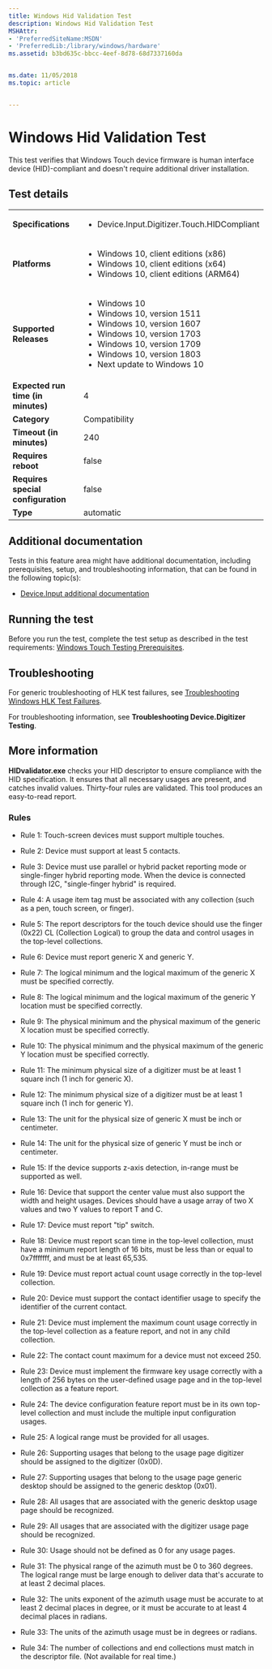 ```yaml
---
title: Windows Hid Validation Test
description: Windows Hid Validation Test
MSHAttr:
- 'PreferredSiteName:MSDN'
- 'PreferredLib:/library/windows/hardware'
ms.assetid: b3bd635c-bbcc-4eef-8d78-68d7337160da


ms.date: 11/05/2018
ms.topic: article


---
```


# <span id="p_hlk_test.f976f0ec-d3a3-42bb-b433-96b87097d806"></span>Windows Hid Validation Test


This test verifies that Windows Touch device firmware is human interface device (HID)-compliant and doesn't require additional driver installation.

## Test details

|||
|---|---|
| **Specifications**  | <ul><li>Device.Input.Digitizer.Touch.HIDCompliant</li></ul> |  
| **Platforms**   | <ul><li>Windows 10, client editions (x86)</li><li>Windows 10, client editions (x64)</li><li>Windows 10, client editions (ARM64)</li></ul> |
| **Supported Releases** | <ul><li>Windows 10</li><li>Windows 10, version 1511</li><li>Windows 10, version 1607</li><li>Windows 10, version 1703</li><li>Windows 10, version 1709</li><li>Windows 10, version 1803</li><li>Next update to Windows 10</li></ul> |
|**Expected run time (in minutes)**| 4 |
|**Category**| Compatibility |
|**Timeout (in minutes)**| 240 |
|**Requires reboot**| false |
|**Requires special configuration**| false |
|**Type**| automatic |



## <span id="Additional_documentation"></span><span id="additional_documentation"></span><span id="ADDITIONAL_DOCUMENTATION"></span>Additional documentation


Tests in this feature area might have additional documentation, including prerequisites, setup, and troubleshooting information, that can be found in the following topic(s):

-   [Device.Input additional documentation](device-input-additional-documentation.md)

## <span id="Running_the_test"></span><span id="running_the_test"></span><span id="RUNNING_THE_TEST"></span>Running the test


Before you run the test, complete the test setup as described in the test requirements: [Windows Touch Testing Prerequisites](windows-touch-testing-prerequisites.md).

## <span id="Troubleshooting"></span><span id="troubleshooting"></span><span id="TROUBLESHOOTING"></span>Troubleshooting


For generic troubleshooting of HLK test failures, see [Troubleshooting Windows HLK Test Failures](../user/troubleshooting-windows-hlk-test-failures.md).

For troubleshooting information, see **Troubleshooting Device.Digitizer Testing**.

## <span id="More_information"></span><span id="more_information"></span><span id="MORE_INFORMATION"></span>More information


**HIDvalidator.exe** checks your HID descriptor to ensure compliance with the HID specification. It ensures that all necessary usages are present, and catches invalid values. Thirty-four rules are validated. This tool produces an easy-to-read report.

### <span id="Rules"></span><span id="rules"></span><span id="RULES"></span>Rules

-   Rule 1: Touch-screen devices must support multiple touches.

-   Rule 2: Device must support at least 5 contacts.

-   Rule 3: Device must use parallel or hybrid packet reporting mode or single-finger hybrid reporting mode. When the device is connected through I2C, "single-finger hybrid" is required.

-   Rule 4: A usage item tag must be associated with any collection (such as a pen, touch screen, or finger).

-   Rule 5: The report descriptors for the touch device should use the finger (0x22) CL (Collection Logical) to group the data and control usages in the top-level collections.

-   Rule 6: Device must report generic X and generic Y.

-   Rule 7: The logical minimum and the logical maximum of the generic X must be specified correctly.

-   Rule 8: The logical minimum and the logical maximum of the generic Y location must be specified correctly.

-   Rule 9: The physical minimum and the physical maximum of the generic X location must be specified correctly.

-   Rule 10: The physical minimum and the physical maximum of the generic Y location must be specified correctly.

-   Rule 11: The minimum physical size of a digitizer must be at least 1 square inch (1 inch for generic X).

-   Rule 12: The minimum physical size of a digitizer must be at least 1 square inch (1 inch for generic Y).

-   Rule 13: The unit for the physical size of generic X must be inch or centimeter.

-   Rule 14: The unit for the physical size of generic Y must be inch or centimeter.

-   Rule 15: If the device supports z-axis detection, in-range must be supported as well.

-   Rule 16: Device that support the center value must also support the width and height usages. Devices should have a usage array of two X values and two Y values to report T and C.

-   Rule 17: Device must report "tip" switch.

-   Rule 18: Device must report scan time in the top-level collection, must have a minimum report length of 16 bits, must be less than or equal to 0x7fffffff, and must be at least 65,535.

-   Rule 19: Device must report actual count usage correctly in the top-level collection.

-   Rule 20: Device must support the contact identifier usage to specify the identifier of the current contact.

-   Rule 21: Device must implement the maximum count usage correctly in the top-level collection as a feature report, and not in any child collection.

-   Rule 22: The contact count maximum for a device must not exceed 250.

-   Rule 23: Device must implement the firmware key usage correctly with a length of 256 bytes on the user-defined usage page and in the top-level collection as a feature report.

-   Rule 24: The device configuration feature report must be in its own top-level collection and must include the multiple input configuration usages.

-   Rule 25: A logical range must be provided for all usages.

-   Rule 26: Supporting usages that belong to the usage page digitizer should be assigned to the digitizer (0x0D).

-   Rule 27: Supporting usages that belong to the usage page generic desktop should be assigned to the generic desktop (0x01).

-   Rule 28: All usages that are associated with the generic desktop usage page should be recognized.

-   Rule 29: All usages that are associated with the digitizer usage page should be recognized.

-   Rule 30: Usage should not be defined as 0 for any usage pages.

-   Rule 31: The physical range of the azimuth must be 0 to 360 degrees. The logical range must be large enough to deliver data that's accurate to at least 2 decimal places.

-   Rule 32: The units exponent of the azimuth usage must be accurate to at least 2 decimal places in degree, or it must be accurate to at least 4 decimal places in radians.

-   Rule 33: The units of the azimuth usage must be in degrees or radians.

-   Rule 34: The number of collections and end collections must match in the descriptor file. (Not available for real time.)










